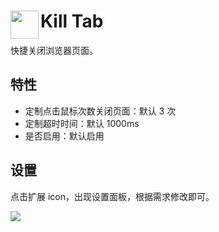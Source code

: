 # <img src="https://img.alicdn.com/tfs/TB1zryS37Y2gK0jSZFgXXc5OFXa-48-48.png" width="45" align="left"> Kill Tab

快捷关闭浏览器页面。

## 特性

- 定制点击鼠标次数关闭页面：默认 3 次
- 定制超时时间：默认 1000ms
- 是否启用：默认启用

## 设置

点击扩展 icon，出现设置面板，根据需求修改即可。

![](https://img.alicdn.com/tfs/TB14siT34v1gK0jSZFFXXb0sXXa-200-151.jpg)
